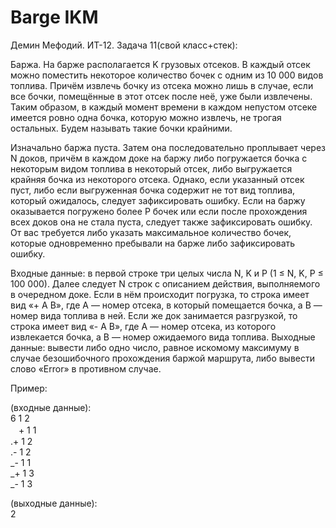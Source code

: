 # Barge IKM
Демин Мефодий. ИТ-12.
Задача 11(свой класс+стек):

Баржа. На барже располагается K грузовых отсеков. В каждый отсек можно
поместить некоторое количество бочек с одним из 10 000 видов топлива.
Причём извлечь бочку из отсека можно лишь в случае, если все бочки,
помещённые в этот отсек после неё, уже были извлечены. Таким образом, в
каждый момент времени в каждом непустом отсеке имеется ровно одна бочка,
которую можно извлечь, не трогая остальных. Будем называть такие бочки
крайними.

Изначально баржа пуста. Затем она последовательно проплывает через N
доков, причём в каждом доке на баржу либо погружается бочка с некоторым
видом топлива в некоторый отсек, либо выгружается крайняя бочка из
некоторого отсека. Однако, если указанный отсек пуст, либо если
выгруженная бочка содержит не тот вид топлива, который ожидалось, следует
зафиксировать ошибку. Если на баржу оказывается погружено более P бочек
или если после прохождения всех доков она не стала пуста, следует также
зафиксировать ошибку. От вас требуется либо указать максимальное
количество бочек, которые одновременно пребывали на барже либо
зафиксировать ошибку.

Входные данные: в первой строке три целых числа N, K и P (1 ≤ N, K, P ≤ 100
000). Далее следует N строк с описанием действия, выполняемого в очередном
доке. Если в нём происходит погрузка, то строка имеет вид «+ A B», где A —
номер отсека, в который помещается бочка, а B — номер вида топлива в ней.
Если же док занимается разгрузкой, то строка имеет вид «- A B», где A — номер
отсека, из которого извлекается бочка, а B — номер ожидаемого вида топлива.
Выходные данные: вывести либо одно число, равное искомому максимуму в
случае безошибочного прохождения баржой маршрута, либо вывести слово
«Error» в противном случае. 


Пример:

(входные данные): <br />
6 1 2 <br />
ᅟ+ 1 1 <br />
.+ 1 2 <br />
.- 1 2 <br />
_- 1 1 <br />
_+ 1 3 <br />
_- 1 3 <br />
 
(выходные данные): <br />
2 
